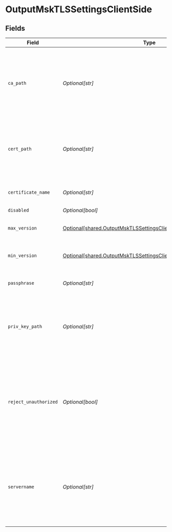 # OutputMskTLSSettingsClientSide


## Fields

| Field                                                                                                                                          | Type                                                                                                                                           | Required                                                                                                                                       | Description                                                                                                                                    |
| ---------------------------------------------------------------------------------------------------------------------------------------------- | ---------------------------------------------------------------------------------------------------------------------------------------------- | ---------------------------------------------------------------------------------------------------------------------------------------------- | ---------------------------------------------------------------------------------------------------------------------------------------------- |
| `ca_path`                                                                                                                                      | *Optional[str]*                                                                                                                                | :heavy_minus_sign:                                                                                                                             | Path on client in which to find CA certificates to verify the server's cert. PEM format. Can reference $ENV_VARS.                              |
| `cert_path`                                                                                                                                    | *Optional[str]*                                                                                                                                | :heavy_minus_sign:                                                                                                                             | Path on client in which to find certificates to use. PEM format. Can reference $ENV_VARS.                                                      |
| `certificate_name`                                                                                                                             | *Optional[str]*                                                                                                                                | :heavy_minus_sign:                                                                                                                             | The name of the predefined certificate.                                                                                                        |
| `disabled`                                                                                                                                     | *Optional[bool]*                                                                                                                               | :heavy_minus_sign:                                                                                                                             | N/A                                                                                                                                            |
| `max_version`                                                                                                                                  | [Optional[shared.OutputMskTLSSettingsClientSideMaximumTLSVersion]](undefined/models/shared/outputmsktlssettingsclientsidemaximumtlsversion.md) | :heavy_minus_sign:                                                                                                                             | Maximum TLS version to use when connecting                                                                                                     |
| `min_version`                                                                                                                                  | [Optional[shared.OutputMskTLSSettingsClientSideMinimumTLSVersion]](undefined/models/shared/outputmsktlssettingsclientsideminimumtlsversion.md) | :heavy_minus_sign:                                                                                                                             | Minimum TLS version to use when connecting                                                                                                     |
| `passphrase`                                                                                                                                   | *Optional[str]*                                                                                                                                | :heavy_minus_sign:                                                                                                                             | Passphrase to use to decrypt private key.                                                                                                      |
| `priv_key_path`                                                                                                                                | *Optional[str]*                                                                                                                                | :heavy_minus_sign:                                                                                                                             | Path on client in which to find the private key to use. PEM format. Can reference $ENV_VARS.                                                   |
| `reject_unauthorized`                                                                                                                          | *Optional[bool]*                                                                                                                               | :heavy_minus_sign:                                                                                                                             | Reject certs that are not authorized by a CA in the CA certificate path, or by another trusted CA (e.g., the system's CA). Defaults to No.     |
| `servername`                                                                                                                                   | *Optional[str]*                                                                                                                                | :heavy_minus_sign:                                                                                                                             | Server name for the SNI (Server Name Indication) TLS extension. It must be a host name, and not an IP address.                                 |
